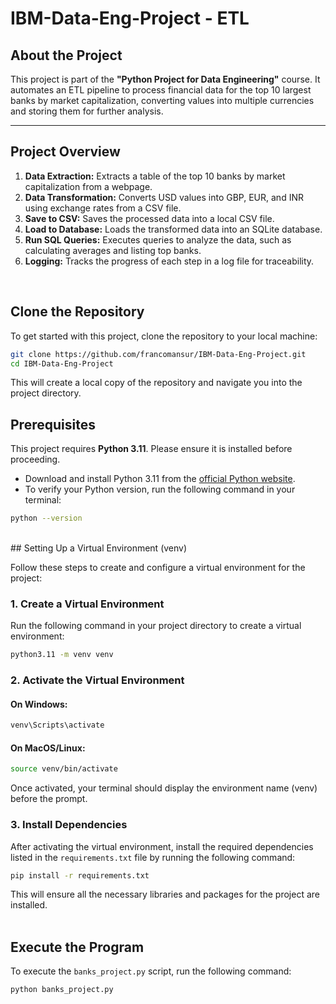 # IBM-Data-Eng-Project - ETL

## About the Project

This project is part of the **"Python Project for Data Engineering"** course. It automates an ETL pipeline to process financial data for the top 10 largest banks by market capitalization, converting values into multiple currencies and storing them for further analysis.

---

## Project Overview

1. **Data Extraction:** Extracts a table of the top 10 banks by market capitalization from a webpage.  
2. **Data Transformation:** Converts USD values into GBP, EUR, and INR using exchange rates from a CSV file.  
3. **Save to CSV:** Saves the processed data into a local CSV file.  
4. **Load to Database:** Loads the transformed data into an SQLite database.  
5. **Run SQL Queries:** Executes queries to analyze the data, such as calculating averages and listing top banks.  
6. **Logging:** Tracks the progress of each step in a log file for traceability.  
<br>

## Clone the Repository

To get started with this project, clone the repository to your local machine:

```bash
git clone https://github.com/francomansur/IBM-Data-Eng-Project.git
cd IBM-Data-Eng-Project
```
This will create a local copy of the repository and navigate you into the project directory.

## Prerequisites

This project requires **Python 3.11**. Please ensure it is installed before proceeding.

- Download and install Python 3.11 from the [official Python website](https://www.python.org/downloads/).
- To verify your Python version, run the following command in your terminal:

```bash
python --version
```
<br>
## Setting Up a Virtual Environment (venv)

Follow these steps to create and configure a virtual environment for the project:

### 1. Create a Virtual Environment
Run the following command in your project directory to create a virtual environment:
```bash
python3.11 -m venv venv
```

### 2. Activate the Virtual Environment

#### On Windows:
```bash
venv\Scripts\activate
```

#### On MacOS/Linux:
```bash
source venv/bin/activate
```

Once activated, your terminal should display the environment name (venv) before the prompt.

### 3. Install Dependencies

After activating the virtual environment, install the required dependencies listed in the `requirements.txt` file by running the following command:

```bash
pip install -r requirements.txt
```

This will ensure all the necessary libraries and packages for the project are installed.
<br><br>

## Execute the Program

To execute the `banks_project.py` script, run the following command:

```bash
python banks_project.py
```

